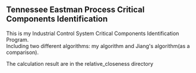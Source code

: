 ## Tennessee Eastman Process Critical Components Identification

This is my Industrial Control System Critical Components Identification Program.  
Including two different algorithms: my algorithm and Jiang's algorithm(as a comparison).
  
The calculation result are in the relative_closeness directory

